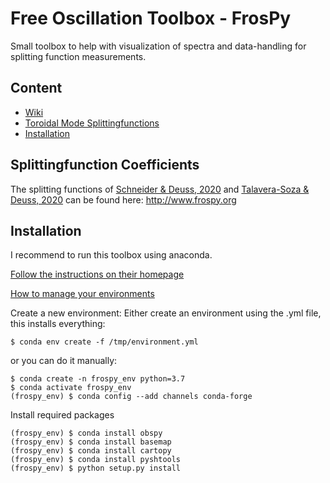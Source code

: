 # Free Oscillation Toolbox - FrosPy
Small toolbox to help with visualization of spectra and data-handling for splitting function measurements.

## Content
 * [Wiki](https://github.com/s-schneider/frospy/wiki/Home:-Free-Oscillation-Toolbox---FrosPy)
 * [Toroidal Mode Splittingfunctions](#toroidal-mode-splittingfunctions)
 * [Installation](#installation)

## Splittingfunction Coefficients

The splitting functions of [Schneider & Deuss, 2020](https://doi.org/10.1093/gji/ggaa567) and [Talavera-Soza & Deuss, 2020](https://doi.org/10.1093/gji/ggaa499) can be found here:
http://www.frospy.org




## Installation
I recommend to run this toolbox using anaconda.

[Follow the instructions on their homepage](https://www.anaconda.com/download/)

[How to manage your environments](https://conda.io/docs/user-guide/tasks/manage-environments.html)

Create a new environment:
Either create an environment using the .yml file, this installs everything:
```
$ conda env create -f /tmp/environment.yml
```
or you can do it manually:
```
$ conda create -n frospy_env python=3.7
$ conda activate frospy_env
(frospy_env) $ conda config --add channels conda-forge
```

Install required packages
```
(frospy_env) $ conda install obspy
(frospy_env) $ conda install basemap
(frospy_env) $ conda install cartopy
(frospy_env) $ conda install pyshtools
(frospy_env) $ python setup.py install
```
